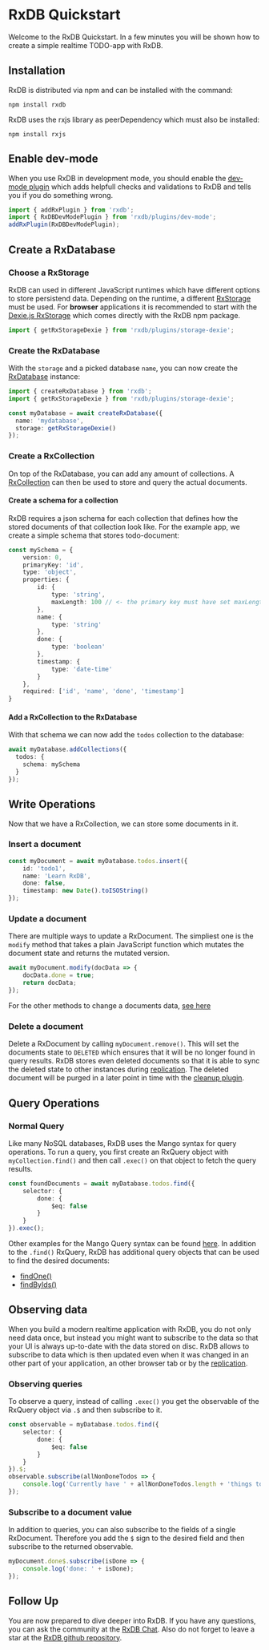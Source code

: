 # RxDB Quickstart

Welcome to the RxDB Quickstart. In a few minutes you will be shown how to create a simple realtime TODO-app with RxDB.

## Installation

RxDB is distributed via npm and can be installed with the command:

`npm install rxdb`

RxDB uses the rxjs library as peerDependency which must also be installed:

`npm install rxjs`

## Enable dev-mode

When you use RxDB in development mode, you should enable the [dev-mode plugin](./dev-mode.md) which adds helpfull checks and validations to RxDB and tells you if you do something wrong.

```ts
import { addRxPlugin } from 'rxdb';
import { RxDBDevModePlugin } from 'rxdb/plugins/dev-mode';
addRxPlugin(RxDBDevModePlugin);
```

## Create a RxDatabase

### Choose a RxStorage

RxDB can used in different JavaScript runtimes which have different options to store persistend data. Depending on the runtime, a different [RxStorage](./rx-storage.md) must be used. For **browser** applications it is recommended to start with the [Dexie.js RxStorage](./rx-storage-dexie.md) which comes directly with the RxDB npm package.

```ts
import { getRxStorageDexie } from 'rxdb/plugins/storage-dexie';
```

### Create the RxDatabase

With the `storage` and a picked database `name`, you can now create the [RxDatabase](./rx-database.md) instance:

```ts
import { createRxDatabase } from 'rxdb';
import { getRxStorageDexie } from 'rxdb/plugins/storage-dexie';

const myDatabase = await createRxDatabase({
  name: 'mydatabase',
  storage: getRxStorageDexie()
});
```

### Create a RxCollection

On top of the RxDatabase, you can add any amount of collections. A [RxCollection](./rx-collection.md) can then be used to store and query the actual documents.

#### Create a schema for a collection

RxDB requires a json schema for each collection that defines how the stored documents of that collection look like.
For the example app, we create a simple schema that stores todo-document:

```ts
const mySchema = {
    version: 0,
    primaryKey: 'id',
    type: 'object',
    properties: {
        id: {
            type: 'string',
            maxLength: 100 // <- the primary key must have set maxLength
        },
        name: {
            type: 'string'
        },
        done: {
            type: 'boolean'
        },
        timestamp: {
            type: 'date-time'
        }
    },
    required: ['id', 'name', 'done', 'timestamp']
}
```

#### Add a RxCollection to the RxDatabase

With that schema we can now add the `todos` collection to the database:

```ts
await myDatabase.addCollections({
  todos: {
    schema: mySchema
  }
});
```


## Write Operations

Now that we have a RxCollection, we can store some documents in it.

### Insert a document

```ts
const myDocument = await myDatabase.todos.insert({
    id: 'todo1',
    name: 'Learn RxDB',
    done: false,
    timestamp: new Date().toISOString()
});
```

### Update a document

There are multiple ways to update a RxDocument. The simpliest one is the `modify` method that takes a plain JavaScript function
which mutates the document state and returns the mutated version.

```ts
await myDocument.modify(docData => {
    docData.done = true;
    return docData;
});
```

For the other methods to change a documents data, [see here](./rx-document.md#update)

### Delete a document

Delete a RxDocument by calling `myDocument.remove()`. This will set the documents state to `DELETED` which ensures that it will be no longer found in query results. RxDB stores even deleted documents so that it is able to sync the deleted state to other instances during [replication](./replication.md). The deleted document will be purged in a later point in time with the [cleanup plugin](./cleanup.md).



## Query Operations

### Normal Query

Like many NoSQL databases, RxDB uses the Mango syntax for query operations.
To run a query, you first create an RxQuery object with `myCollection.find()` and then call `.exec()` on that object to fetch the query results.

```ts
const foundDocuments = await myDatabase.todos.find({
    selector: {
        done: {
            $eq: false
        }
    }
}).exec();
```

Other examples for the Mango Query syntax can be found [here](./rx-query.html#examples).
In addition to the `.find()` RxQuery, RxDB has additional query objects that can be used to find the desired documents:

- [findOne()](./rx-collection.md#findone)
- [findByIds()](./rx-collection.md#findByIds)



## Observing data

When you build a modern realtime application with RxDB, you do not only need data once, but instead you might want to subscribe to the data so that your UI is always up-to-date with the data stored on disc.
RxDB allows to subscribe to data which is then updated even when it was changed in an other part of your application, an other browser tab or by the [replication](./replication.md).


### Observing queries

To observe a query, instead of calling `.exec()` you get the observable of the RxQuery object via `.$` and then subscribe to it.

```ts
const observable = myDatabase.todos.find({
    selector: {
        done: {
            $eq: false
        }
    }
}).$;
observable.subscribe(allNonDoneTodos => {
    console.log('Currently have ' + allNonDoneTodos.length + 'things to do');
});
```

### Subscribe to a document value

In addition to queries, you can also subscribe to the fields of a single RxDocument. Therefore you add the `$` sign to the desired field and then subscribe to the returned observable.

```ts
myDocument.done$.subscribe(isDone => {
    console.log('done: ' + isDone);
});
```


## Follow Up

You are now prepared to dive deeper into RxDB. If you have any questions, you can ask the community at the [RxDB Chat](./chat.html). Also do not forget to leave a star at the [RxDB github repository](https://github.com/pubkey/rxdb).
